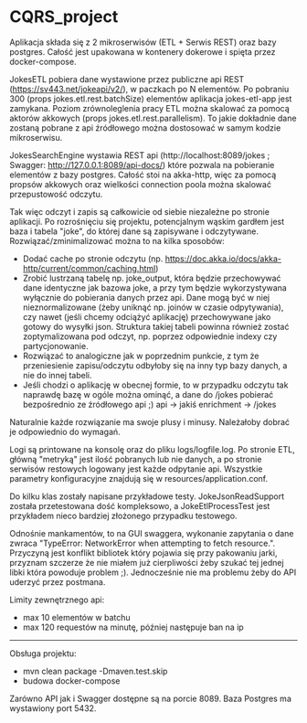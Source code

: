 # CQRS_project

Aplikacja składa się z 2 mikroserwisów (ETL + Serwis REST) oraz bazy postgres. Całość jest upakowana w kontenery dokerowe i spięta przez docker-compose.

JokesETL pobiera dane wystawione przez publiczne api REST (https://sv443.net/jokeapi/v2/), w paczkach po N elementów.
Po pobraniu 300 (props jokes.etl.rest.batchSize) elementów aplikacja jokes-etl-app jest zamykana. Poziom zrównoleglenia pracy ETL można skalować za pomocą aktorów
akkowych (props jokes.etl.rest.parallelism). To jakie dokładnie dane zostaną pobrane z api źródłowego można dostosować w samym kodzie mikroserwisu.

JokesSearchEngine wystawia REST api (http://localhost:8089/jokes ; Swagger: http://127.0.0.1:8089/api-docs/) które pozwala na pobieranie elementów z bazy postgres.
Całość stoi na akka-http, więc za pomocą propsów akkowych oraz wielkości connection poola można skalować przepustowość odczytu.

Tak więc odczyt i zapis są całkowicie od siebie niezależne po stronie aplikacji. Po rozrośnięciu się projektu, potencjalnym wąskim gardłem jest baza i tabela "joke",
do której dane są zapisywane i odczytywane.
Rozwiązać/zminimalizować można to na kilka sposobów:
- Dodać cache po stronie odczytu (np. https://doc.akka.io/docs/akka-http/current/common/caching.html)
- Zrobić lustrzaną tabelę np. joke_output, która będzie przechowywać dane identyczne jak bazowa joke, 
a przy tym będzie wykorzystywana wyłącznie do pobierania danych przez api. Dane mogą być w niej nieznormalizowane (żeby uniknąć np. joinów w czasie odpytywania), czy nawet (jeśli chcemy odciążyć aplikację) przechowywane jako gotowy do wysyłki json.
Struktura takiej tabeli powinna również zostać zoptymalizowana pod odczyt, np. poprzez odpowiednie indexy czy partycjonowanie.
- Rozwiązać to analogiczne jak w poprzednim punkcie, z tym że przeniesienie zapisu/odczytu odbyłoby się na inny typ bazy danych, a nie do innej tabeli.
- Jeśli chodzi o aplikację w obecnej formie, to w przypadku odczytu tak naprawdę bazę w ogóle można ominąć, a dane do /jokes pobierać bezpośrednio ze źródłowego api ;) api -> jakiś enrichment -> /jokes

Naturalnie każde rozwiązanie ma swoje plusy i minusy. Należałoby dobrać je odpowiednio do wymagań.

Logi są printowane na konsolę oraz do pliku logs/logfile.log. Po stronie ETL, główną "metryką" jest ilość pobranych lub nie danych, 
a po stronie serwisów restowych logowany jest każde odpytanie api. Wszystkie parametry konfiguracyjne znajdują się w resources/application.conf.

Do kilku klas zostały napisane przykładowe testy. JokeJsonReadSupport została przetestowana dość kompleksowo,
a JokeEtlProcessTest jest przykładem nieco bardziej złożonego przypadku testowego.

Odnośnie mankamentów, to na GUI swaggera, wykonanie zapytania o dane zwraca "TypeError: NetworkError when attempting to fetch resource.".
Przyczyną jest konflikt bibliotek który pojawia się przy pakowaniu jarki, przyznam szczerze że nie miałem już cierpliwości
żeby szukać tej jednej libki która powoduje problem ;). Jednocześnie nie ma problemu żeby do API uderzyć przez postmana.

Limity zewnętrznego api:
- max 10 elementów w batchu
- max 120 requestów na minutę, później następuje ban na ip


------
Obsługa projektu:
- mvn clean package -Dmaven.test.skip
- budowa docker-compose

Zarówno API jak i Swagger dostępne są na porcie 8089. Baza Postgres ma wystawiony port 5432.